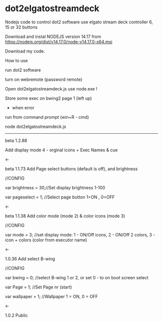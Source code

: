 # dot2elgatostreamdeck


Nodejs code to control dot2 software use elgato stream deck controller 6, 15 or 32 buttons

Download and instal NODEJS version 14.17 from https://nodejs.org/dist/v14.17.0/node-v14.17.0-x64.msi

Download my code.




How to use

run dot2 software

turn on webremote (password remote)

Open dot2elgatostreamdeck.js use node.exe !


Store some exec on bwing2 page 1 (left up)




- when error

run from command prompt (win+R - cmd)

node dot2elgatostreamdeck.js


------------
beta 1.2.88

Add display mode 4 - orginal icons + Exec Names & cue

<-

beta
1.1.73 Add Page select buttons (default is off), and brightness

//CONFIG

var brightness = 30;//Set display brightness 1-100

var pageselect = 1; //Select page button 1=ON , 0=OFF

<-

beta
1.1.38 Add color mode (mode 2) & color icons (mode 3)

//CONFIG

var mode = 3;  //set display mode: 1 - ON/Off icons, 2 - ON/Off 2 colors, 3 - icon + colors (color from executor name)

<-

1.0.36 Add select B-wing

//CONFIG

var bwing = 0;      //select B-wing 1 or 2, or set 0 - to on boot screen select

var Page = 1;       //Set Page nr (start)

var wallpaper = 1;  //Wallpaper 1 = ON, 0 = OFF

<-

1.0.2 Public

